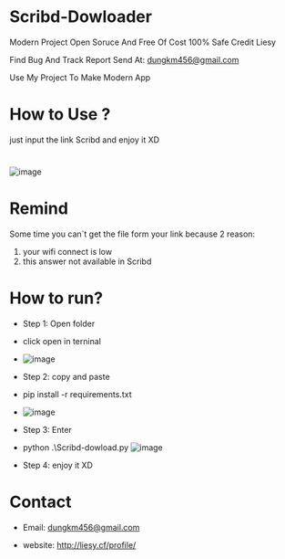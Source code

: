 # Scribd-Dowloader

Modern Project Open Soruce And Free Of Cost 100% Safe Credit Liesy

Find Bug And Track Report Send At: dungkm456@gmail.com

Use My Project To Make Modern App
# How to Use ?
just input the link Scribd and enjoy it XD
#  
![image](https://user-images.githubusercontent.com/63604038/219938821-197c9920-6de8-4e5e-8376-15745f9e7083.png)


# Remind

Some time you can`t get the file form your link because 2 reason:
1. your wifi connect is low
2. this answer not available in Scribd

# How to run?
- Step 1: Open folder 
- click open in terninal
- ![image](https://user-images.githubusercontent.com/63604038/219957531-4ee9c088-5086-4449-8952-466c6b4f4ad3.png)
- Step 2: copy and paste 
- pip install -r requirements.txt
- ![image](https://user-images.githubusercontent.com/63604038/219957584-689ee716-c30f-4976-a340-cfefa8076194.png)
- Step 3: Enter
- python .\Scribd-dowload.py
![image](https://user-images.githubusercontent.com/63604038/219961095-a0ffca68-c2b5-4180-9a16-be81b0883470.png)

- Step 4:  enjoy it XD
# Contact 
- Email: dungkm456@gmail.com

- website: http://liesy.cf/profile/

